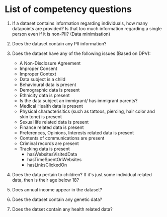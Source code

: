 # List of competency questions

1. If a dataset contains information regarding individuals, how many datapoints are provided? Is that too much information regarding a single person even if it is non-PII? (Data minimisation)

2. Does the dataset contain any PII information?

3. Does the dataset have any of the following issues (Based on DPV):
    * A Non-Disclosure Agreement
    * Improper Consent
    * Improper Context
    * Data subject is a child
    * Behavioural data is present
    * Demographic data is present
    * Ethnicity data is present
    * Is the data subject an immigrant/ has immigrant parents?
    * Medical Health data is present
    * Physical characterisitics (such as tattoos, piercing, hair color and skin tone) is present
    * Sexual life related data is present
    * Finance related data is present
    * Preferences, Opinions, Interests related data is present
    * Contents of communications are present
    * Criminal records are present
    * Tracking data is present
        - hasWebsitesVisitedData
	    - hasTimeSpentOnWebsites
	    - hasLinksClickedOn

4. Does the data pertain to children? If it's just some individual related data, then is their age below 18?

5. Does annual income appear in the dataset?

6. Does the dataset contain any genetic data?

7. Does the datset contain any health related data?
